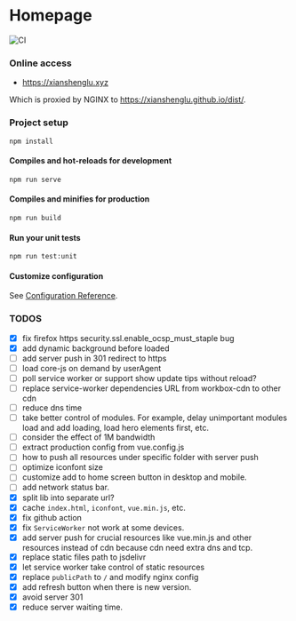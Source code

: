 # Homepage

![CI](https://github.com/xianshenglu/xianshenglu.github.io/workflows/Vue%20Project%20CI/badge.svg?branch=master)

### Online access

- https://xianshenglu.xyz

Which is proxied by NGINX to https://xianshenglu.github.io/dist/.

### Project setup

```
npm install
```

#### Compiles and hot-reloads for development

```
npm run serve
```

#### Compiles and minifies for production

```
npm run build
```

#### Run your unit tests

```
npm run test:unit
```

#### Customize configuration

See [Configuration Reference](https://cli.vuejs.org/config/).

### TODOS

- [x] fix firefox https security.ssl.enable_ocsp_must_staple bug
- [x] add dynamic background before loaded
- [ ] add server push in 301 redirect to https
- [ ] load core-js on demand by userAgent
- [ ] poll service worker or support show update tips without reload?
- [ ] replace service-worker dependencies URL from workbox-cdn to other cdn
- [ ] reduce dns time
- [ ] take better control of modules. For example, delay unimportant modules load and add loading, load hero elements first, etc.
- [ ] consider the effect of 1M bandwidth
- [ ] extract production config from vue.config.js
- [ ] how to push all resources under specific folder with server push
- [ ] optimize iconfont size
- [ ] customize add to home screen button in desktop and mobile.
- [ ] add network status bar.
- [x] split lib into separate url?
- [x] cache `index.html`, `iconfont`, `vue.min.js`, etc.
- [x] fix github action
- [x] fix `ServiceWorker` not work at some devices.
- [x] add server push for crucial resources like vue.min.js and other resources instead of cdn because cdn need extra dns and tcp.
- [x] replace static files path to jsdelivr
- [x] let service worker take control of static resources
- [x] replace `publicPath` to `/` and modify nginx config
- [x] add refresh button when there is new version.
- [x] avoid server 301
- [x] reduce server waiting time.
